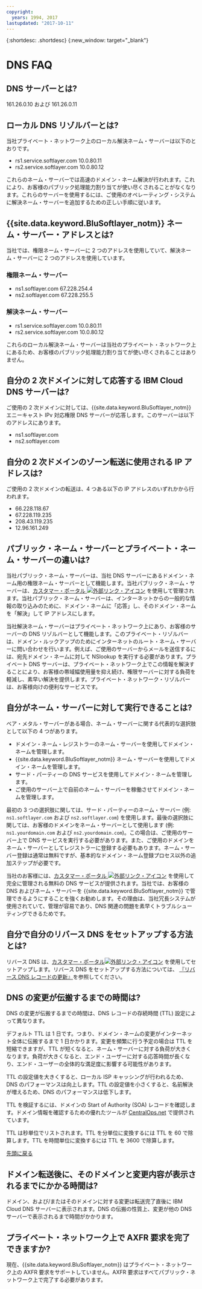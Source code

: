 ```yaml
---
copyright:
  years: 1994, 2017
lastupdated: "2017-10-11"
---
```


{:shortdesc: .shortdesc}
{:new_window: target="_blank"}

<a name="top"></a>
# DNS FAQ

## DNS サーバーとは?

161.26.0.10 および 161.26.0.11

## ローカル DNS リゾルバーとは?

当社プライベート・ネットワーク上のローカル解決ネーム・サーバーは以下のとおりです。

* rs1.service.softlayer.com 10.0.80.11
* rs2.service.softlayer.com 10.0.80.12

これらのネーム・サーバーでは高速のドメイン・ネーム解決が行われます。これにより、お客様のパブリック処理能力割り当てが使い尽くされることがなくなります。これらのサーバーを使用するには、ご使用のオペレーティング・システムに解決ネーム・サーバーを追加するための正しい手順に従います。

## {{site.data.keyword.BluSoftlayer_notm}} ネーム・サーバー・アドレスとは?

当社では、権限ネーム・サーバーに 2 つのアドレスを使用していて、解決ネーム・サーバーに 2 つのアドレスを使用しています。

### 権限ネーム・サーバー

* ns1.softlayer.com 67.228.254.4
* ns2.softlayer.com 67.228.255.5

### 解決ネーム・サーバー

* rs1.service.softlayer.com 10.0.80.11
* rs2.service.softlayer.com 10.0.80.12

これらのローカル解決ネーム・サーバーは当社のプライベート・ネットワーク上にあるため、お客様のパブリック処理能力割り当てが使い尽くされることはありません。 

## 自分の 2 次ドメインに対して応答する IBM Cloud DNS サーバーは?

ご使用の 2 次ドメインに対しては、{{site.data.keyword.BluSoftlayer_notm}} エニーキャスト IPv 対応権限 DNS サーバーが応答します。このサーバーは以下のアドレスにあります。

  * ns1.softlayer.com
  * ns2.softlayer.com
  
## 自分の 2 次ドメインのゾーン転送に使用される IP アドレスは?

ご使用の 2 次ドメインの転送は、4 つある以下の IP アドレスのいずれかから行われます。

* 66.228.118.67
* 67.228.119.235
* 208.43.119.235
* 12.96.161.249

## パブリック・ネーム・サーバーとプライベート・ネーム・サーバーの違いは?

当社パブリック・ネーム・サーバーは、当社 DNS サーバーにあるドメイン・ネーム用の権限ネーム・サーバーとして機能します。当社パブリック・ネーム・サーバーは、[カスタマー・ポータル ![外部リンク・アイコン](../../icons/launch-glyph.svg "外部リンク・アイコン")](https://control.softlayer.com/) を使用して管理されます。当社パブリック・ネーム・サーバーは、インターネットからの一般的な情報の取り込みのために、ドメイン・ネームに「応答」し、そのドメイン・ネームを「解決」して IP アドレスにします。

当社解決ネーム・サーバーはプライベート・ネットワーク上にあり、お客様のサーバーの DNS リゾルバーとして機能します。このプライベート・リゾルバーは、ドメイン・ルックアップのためにインターネットのルート・ネーム・サーバーに問い合わせを行います。例えば、ご使用のサーバーからメールを送信するには、宛先ドメイン・ネームに対して NSlookup を実行する必要があります。プライベート DNS サーバーは、プライベート・ネットワーク上でこの情報を解決することにより、お客様の帯域幅使用量を抑え続け、権限サーバーに対する負荷を軽減し、素早い解決を提供します。プライベート・ネットワーク・リゾルバーは、お客様向けの便利なサービスです。

## 自分がネーム・サーバーに対して実行できることは?

ベア・メタル・サーバーがある場合、ネーム・サーバーに関する代表的な選択肢として以下の 4 つがあります。

* ドメイン・ネーム・レジストラーのネーム・サーバーを使用してドメイン・ネームを管理します。
* {{site.data.keyword.BluSoftlayer_notm}} ネーム・サーバーを使用してドメイン・ネームを管理します。
* サード・パーティーの DNS サービスを使用してドメイン・ネームを管理します。
* ご使用のサーバー上で自前のネーム・サーバーを稼働させてドメイン・ネームを管理します。

最初の 3 つの選択肢に関しては、サード・パーティーのネーム・サーバー (例: `ns1.softlayer.com` および `ns2.softlayer.com`) を使用します。最後の選択肢に関しては、お客様のドメインをネーム・サーバーとして使用します (例: `ns1.yourdomain.com` および `ns2.yourdomain.com`)。この場合は、ご使用のサーバー上で DNS サービスを実行する必要があります。また、ご使用のドメインをネーム・サーバーとしてレジストラーに登録する必要もあります。ネーム・サーバー登録は通常は無料ですが、基本的なドメイン・ネーム登録プロセス以外の追加ステップが必要です。

当社のお客様には、[カスタマー・ポータル ![外部リンク・アイコン](../../icons/launch-glyph.svg "外部リンク・アイコン")](https://control.softlayer.com/) を使用して完全に管理される無料の DNS サービスが提供されます。当社では、お客様の DNS およびネーム・サーバーを {{site.data.keyword.BluSoftlayer_notm}} で管理できるようにすることを強くお勧めします。その理由は、当社冗長システムが使用されていて、管理が容易であり、DNS 関連の問題を素早くトラブルシューティングできるためです。

## 自分で自分のリバース DNS をセットアップする方法とは?

リバース DNS は、[カスタマー・ポータル![外部リンク・アイコン](../../icons/launch-glyph.svg "外部リンク・アイコン")](https://control.softlayer.com/) を使用してセットアップします。リバース DNS をセットアップする方法については、 [『リバース DNS レコードの更新』](update-reverse-dns-record.html)を参照してください。

<a name="29"></a>
## DNS の変更が伝搬するまでの時間は?

DNS の変更が伝搬するまでの時間は、DNS レコードの存続時間 (TTL) 設定によって異なります。

デフォルト TTL は 1 日です。つまり、ドメイン・ネームの変更がインターネット全体に伝搬するまで 1 日かかります。変更を頻繁に行う予定の場合は TTL を短縮できますが、TTL が短くなると、ネーム・サーバーに対する負荷が大きくなります。負荷が大きくなると、エンド・ユーザーに対する応答時間が長くなり、エンド・ユーザーの全体的な満足度に影響する可能性があります。

TTL の設定値を大きくすると、ローカル ISP キャッシングが行われるため、DNS のパフォーマンスは向上します。TTL の設定値を小さくすると、名前解決が増えるため、DNS のパフォーマンスは低下します。

TTL を検証するには、ドメインの Start of Authority (SOA) レコードを確認します。ドメイン情報を確認するための優れたツールが [CentralOps.net](http://centralops.net/co/) で提供されています。

TTL は秒単位でリストされます。TTL を分単位に変換するには TTL を 60 で除算します。TTL を時間単位に変換するには TTL を 3600 で除算します。

[先頭に戻る](#top)


## ドメイン転送後に、そのドメインと変更内容が表示されるまでにかかる時間は?

ドメイン、および/またはそのドメインに対する変更は転送完了直後に IBM Cloud DNS サーバーに表示されます。DNS の伝搬の性質上、変更が他の DNS サーバーで表示されるまで時間がかかります。

## プライベート・ネットワーク上で AXFR 要求を完了できますか?

現在、{{site.data.keyword.BluSoftlayer_notm}} はプライベート・ネットワーク上の AXFR 要求をサポートしていません。AXFR 要求はすべてパブリック・ネットワーク上で完了する必要があります。
